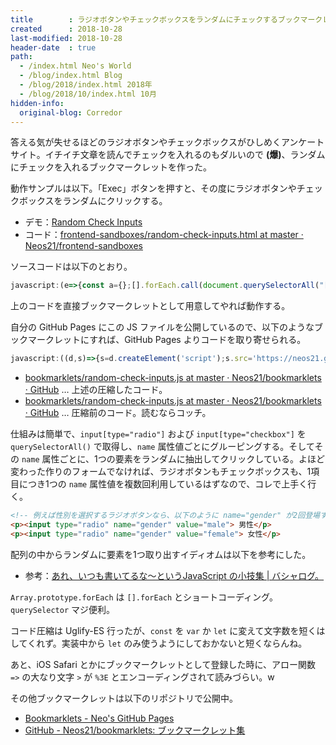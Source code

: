 ```yaml
---
title        : ラジオボタンやチェックボックスをランダムにチェックするブックマークレットを作った
created      : 2018-10-28
last-modified: 2018-10-28
header-date  : true
path:
  - /index.html Neo's World
  - /blog/index.html Blog
  - /blog/2018/index.html 2018年
  - /blog/2018/10/index.html 10月
hidden-info:
  original-blog: Corredor
---
```


答える気が失せるほどのラジオボタンやチェックボックスがひしめくアンケートサイト。イチイチ文章を読んでチェックを入れるのもダルいので **(爆)**、ランダムにチェックを入れるブックマークレットを作った。

動作サンプルは以下。「Exec」ボタンを押すと、その度にラジオボタンやチェックボックスをランダムにクリックする。

- デモ：[Random Check Inputs](https://neos21.github.io/frontend-sandboxes/survey-helpers/random-check-inputs.html)
- コード：[frontend-sandboxes/random-check-inputs.html at master · Neos21/frontend-sandboxes](https://github.com/neos21/frontend-sandboxes/blob/master/survey-helpers/random-check-inputs.html)

ソースコードは以下のとおり。

```javascript
javascript:(e=>{const a={};[].forEach.call(document.querySelectorAll("[type=radio],[type=checkbox]"),e=>{e.name&&(void 0===a[e.name]&&(a[e.name]=[]),a[e.name].push(e))}),Object.keys(a).forEach(e=>{a[e][Math.floor(Math.random()*a[e].length)].click()})})();
```

上のコードを直接ブックマークレットとして用意してやれば動作する。

自分の GitHub Pages にこの JS ファイルを公開しているので、以下のようなブックマークレットにすれば、GitHub Pages よりコードを取り寄せられる。

```javascript
javascript:((d,s)=>{s=d.createElement('script');s.src='https://neos21.github.io/bookmarklets/random-check-inputs.js';d.body.appendChild(s)})(document);
```

- [bookmarklets/random-check-inputs.js at master · Neos21/bookmarklets · GitHub](https://github.com/Neos21/bookmarklets/blob/master/random-check-inputs.js) … 上述の圧縮したコード。
- [bookmarklets/random-check-inputs.js at master · Neos21/bookmarklets · GitHub](https://github.com/Neos21/bookmarklets/blob/master/src/random-check-inputs.js) … 圧縮前のコード。読むならコッチ。

仕組みは簡単で、`input[type="radio"]` および `input[type="checkbox"]` を `querySelectorAll()` で取得し、`name` 属性値ごとにグルーピングする。そしてその `name` 属性ごとに、1つの要素をランダムに抽出してクリックしている。よほど変わった作りのフォームでなければ、ラジオボタンもチェックボックスも、1項目につき1つの `name` 属性値を複数回利用しているはずなので、コレで上手く行く。

```html
<!-- 例えば性別を選択するラジオボタンなら、以下のように name="gender" が2回登場するワケだから、この中から1つ要素を取り出してクリックすれば良い -->
<p><input type="radio" name="gender" value="male"> 男性</p>
<p><input type="radio" name="gender" value="female"> 女性</p>
```

配列の中からランダムに要素を1つ取り出すイディオムは以下を参考にした。

- 参考：[あれ、いつも書いてるな～というJavaScript の小技集 | バシャログ。](http://bashalog.c-brains.jp/14/03/05-100000.php)

`Array.prototype.forEach` は `[].forEach` とショートコーディング。`querySelector` マジ便利。

コード圧縮は Uglify-ES 行ったが、`const` を `var` か `let` に変えて文字数を短くはしてくれず。実装中から `let` のみ使うようにしておかないと短くならんね。

あと、iOS Safari とかにブックマークレットとして登録した時に、アロー関数 `=>` の大なり文字 `>` が `%3E` とエンコーディングされて読みづらい。w

その他ブックマークレットは以下のリポジトリで公開中。

- [Bookmarklets - Neo's GitHub Pages](https://neos21.github.io/bookmarklets/)
- [GitHub - Neos21/bookmarklets: ブックマークレット集](https://github.com/Neos21/bookmarklets)
